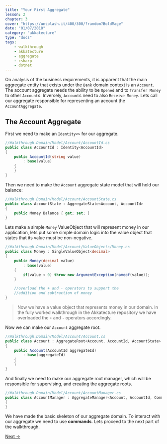 ```yaml
---
title: "Your First Aggregate"
lesson: 2
chapter: 3
cover: "https://unsplash.it/400/300/?random?BoldMage"
date: "01/07/2018"
category: "akkatecture"
type: "docs"
tags:
    - walkthrough
    - akkatecture
    - aggregate
    - csharp
    - dotnet
---
```

On analysis of the business requirements, it is apparent that the main aggregate entity that exists under the `Bank` domain context is an `Account`. The account aggregate needs the ability to be `Opened` and to `Transfer Money` to other `Account`s. Inversely, `Account`s need to also `Receive Money`. Lets call our aggregate responsible for representing an account the `AccountAggregate`.

## The Account Aggregate

First we need to make an `Identity<>` for our aggregate.

```csharp
//Walkthrough.Domain/Model/Account/AccountId.cs
public class AccountId : Identity<AccountId>
{
    public AccountId(string value)
        : base(value)
    {
    }
}
```

Then we need to make the `Account` aggregate state model that will hold our balance:

```csharp
//Walkthrough.Domain/Model/Account/AccountState.cs
public class AccountState : AggregateState<Account, AccountId>
{
    public Money Balance { get; set; }
}
```

Lets make a simple `Money` ValueObject<decimal> that will represent money in our application, lets put some simple domain logic into the value object that states that its value must be non-negative.

```csharp
//Walkthrough.Domain/Model/Account/ValueObjects/Money.cs
public class Money : SingleValueObject<decimal>
{
    public Money(decimal value)
        : base(value)
    {
        if(value < 0) throw new ArgumentException(nameof(value));
    }

    //overload the + and - operators to support the
    //addition and subtraction of money
}
```

> Now we have a value object that represents money in our domain. In the fully worked walkthrough in the Akkatecture repository we have overloaded the `+` and `-` operators accordingly.

Now we can make our `Account` aggregate root.

```csharp
//Walkthrough.Domain/Model/Account/Account.cs
public class Account : AggregateRoot<Account, AccountId, AccountState>
{
    public Account(AccountId aggregateId)
        : base(aggregateId)
    {
    }
}
```

And finally we need to make our aggregate root manager, which will be responsible for supervising, and creating the aggregate roots.

```csharp
//Walkthrough.Domain/Model/Account/AccountManager.cs
public class AccountManager : AggregateManager<Account, AccountId, Command<Account, AccountId>>
{
}
```

We have made the basic skeleton of our aggregate domain. To interact with our aggregate we need to use **commands**. Lets proceed to the next part of the walkthrough.

[Next →](/docs/your-first-commands)